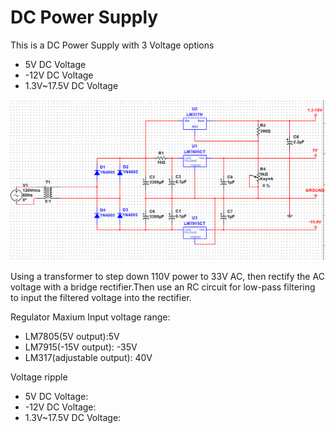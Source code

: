 # DC Power Supply
This is a DC Power Supply with 3 Voltage options
- 5V DC Voltage
- -12V DC Voltage
- 1.3V~17.5V DC Voltage

<img src="https://github.com/hello-dlrow/images/blob/main/image.png?raw=true" width="800">



Using a transformer to step down 110V power to 33V AC, then rectify the AC voltage with a bridge rectifier.Then use an RC circuit for low-pass filtering to input the filtered voltage into the rectifier.

Regulator Maxium Input voltage range:
- LM7805(5V output):5V
- LM7915(-15V output): -35V
- LM317(adjustable output): 40V

Voltage ripple
- 5V DC Voltage:
- -12V DC Voltage:
- 1.3V~17.5V DC Voltage:
